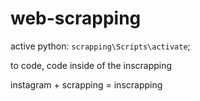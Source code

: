 # web-scrapping

active python: `scrapping\Scripts\activate`;

to code, code inside of the inscrapping

instagram + scrapping = inscrapping
